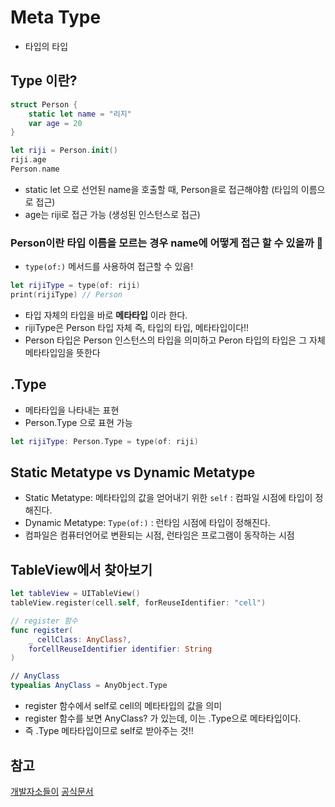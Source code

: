 # Meta Type
- 타입의 타입

## Type 이란?

```swift
struct Person {
    static let name = "리지"
    var age = 20
}

let riji = Person.init()
riji.age
Person.name
```
- static let 으로 선언된 name을 호출할 때, Person을로 접근해야함 (타입의 이름으로 접근)
- age는 riji로 접근 가능 (생성된 인스턴스로 접근)

### Person이란 타입 이름을 모르는 경우 name에 어떻게 접근 할 수 있을까 👀
- `type(of:)` 메서드를 사용하여 접근할 수 있음!

```swift
let rijiType = type(of: riji)
print(rijiType) // Person
```
- 타입 자체의 타입을 바로 **메타타입** 이라 한다.
- rijiType은 Person 타입 자체 즉, 타입의 타입, 메타타입이다!!
- Person 타입은 Person 인스턴스의 타입을 의미하고 Peron 타입의 타입은 그 자체 메타타입임을 뜻한다

## .Type
- 메타타입을 나타내는 표현
- Person.Type 으로 표현 가능
```swift
let rijiType: Person.Type = type(of: riji)
```

## Static Metatype vs Dynamic Metatype

- Static Metatype: 메타타입의 값을 얻어내기 위한 `self` : 컴파일 시점에 타입이 정해진다.
- Dynamic Metatype: `Type(of:)` : 런타임 시점에 타입이 정해진다.
- 컴파일은 컴퓨터언어로 변환되는 시점, 런타임은 프로그램이 동작하는 시점

## TableView에서 찾아보기
```swift
let tableView = UITableView()
tableView.register(cell.self, forReuseIdentifier: "cell")

// register 함수
func register(
    _ cellClass: AnyClass?,
    forCellReuseIdentifier identifier: String
)

// AnyClass
typealias AnyClass = AnyObject.Type
```
- register 함수에서 self로 cell의 메타타입의 값을 의미
- register 함수를 보면 AnyClass? 가 있는데, 이는 .Type으로 메타타입이다.
- 즉 .Type 메타타입이므로 self로 받아주는 것!!

## 참고
[개발자소들이](https://babbab2.tistory.com/151)
[공식문서](https://developer.apple.com/documentation/uikit/uitableview/1614888-register)
